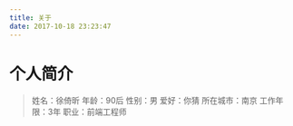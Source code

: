 ```yaml
---
title: 关于
date: 2017-10-18 23:23:47
---
```


# 个人简介

> 姓名：徐倚昕
> 年龄：90后
> 性别：男
> 爱好：你猜
> 所在城市：南京
> 工作年限：3年
> 职业：前端工程师